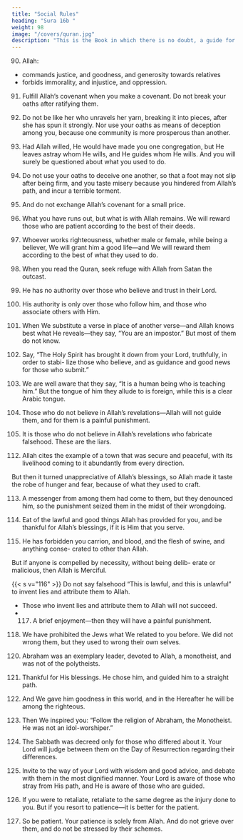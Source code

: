 ```yaml
---
title: "Social Rules"
heading: "Sura 16b "
weight: 98
image: "/covers/quran.jpg"
description: "This is the Book in which there is no doubt, a guide for the righteous."
---
```




90. Allah:
- commands justice, and goodness, and generosity towards relatives
- forbids immorality, and injustice, and oppression.

91. Fulfill Allah’s covenant when you make a covenant. Do not break your oaths after ratifying them. <!-- You have made Allah your
guarantor, and Allah knows what you do. -->

92. Do not be like her who unravels her yarn, breaking it into pieces, after she has spun it strongly. Nor use your oaths as means of deception among you, because one community is more prosperous than another. <!-- Allah is testing you thereby. On the Day of Res-
urrection, He will make clear to you everything you had disputed about. -->

93. Had Allah willed, He would have made you one congregation, but He leaves astray whom He wills, and He guides whom He wills. And you will surely be questioned about what you used to do.

94. Do not use your oaths to deceive one another, so that a foot may not slip after being
firm, and you taste misery because you hindered from Allah’s path, and incur a terrible
torment.

95. And do not exchange Allah’s covenant for a small price. <!-- What is with Allah is better for you, if you only knew. -->

96. What you have runs out, but what is with Allah remains. We will reward those who are patient according to the best of their deeds.

97. Whoever works righteousness, whether male or female, while being a believer, We will grant him a good life—and We will reward them according to the best of what they used to do.

98. When you read the Quran, seek refuge with Allah from Satan the outcast.

99. He has no authority over those who believe and trust in their Lord.

100. His authority is only over those who follow him, and those who associate others with Him.

101. When We substitute a verse in place of another verse—and Allah knows best what He reveals—they say, “You are an impostor.” But
most of them do not know.

102. Say, “The Holy Spirit has brought it down from your Lord, truthfully, in order to stabi-
lize those who believe, and as guidance and
good news for those who submit.”

103. We are well aware that they say, “It is a human being who is teaching him.” But the
tongue of him they allude to is foreign, while this is a clear Arabic tongue.

104. Those who do not believe in Allah’s revelations—Allah will not guide them, and for
them is a painful punishment.

105. It is those who do not believe in Allah’s revelations who fabricate falsehood. These are the liars.

<!-- 106. Whoever renounces faith in Allah after
having believed—except for someone who is
compelled, while his heart rests securely in
faith—but whoever willingly opens up his
heart to disbelief—upon them falls wrath
from Allah, and for them is a tremendous
torment.

107. That is because they have preferred the worldly life to the Hereafter, and because Al-
lah does not guide the people who refuse.

108. It is they whom Allah has sealed their hearts, and their hearing, and their sight. It is
they who are the heedless.

109. There is no doubt that in the Hereafter
they will be the losers.

110. But then your Lord—for those who emi-
grated after being persecuted, then struggled
and persevered—your Lord thereafter is For-
giving and Merciful.
111. On the Day when every soul will come
pleading for itself, and every soul will be paid
in full for what it has done, and they will not
be wronged. -->


112. Allah cites the example of a town that was secure and peaceful, with its livelihood coming to it abundantly from every direction. 

But then it turned unappreciative of Allah’s blessings, so Allah made it taste the robe of hunger and fear, because of what they used to craft.

113. A messenger from among them had come to them, but they denounced him, so the
punishment seized them in the midst of their wrongdoing.

114. Eat of the lawful and good things Allah has provided for you, and be thankful for Allah’s
blessings, if it is Him that you serve.

115. He has forbidden you carrion, and blood, and the flesh of swine, and anything conse-
crated to other than Allah. 

But if anyone is compelled by necessity, without being delib-
erate or malicious, then Allah is Merciful.


{{< s v="116" >}} Do not say falsehood “This is lawful, and this is unlawful” to invent lies and attribute them to Allah. 
- Those who invent lies and attribute them to Allah will not succeed.
- 117. A brief enjoyment—then they will have a painful punishment.

118. We have prohibited the Jews what We related to you before. We did not wrong them, but they used to wrong their own selves.

<!-- 119. But towards those who do wrongs in ignorance, and then repent afterwards and re-
form, your Lord thereafter is Forgiving and Merciful. -->

120. Abraham was an exemplary leader, devoted to Allah, a monotheist, and was not of
the polytheists.

121. Thankful for His blessings. He chose him, and guided him to a straight path.

122. And We gave him goodness in this world, and in the Hereafter he will be among the righteous.

123. Then We inspired you: “Follow the religion of Abraham, the Monotheist. He was not an idol-worshiper.”

124. The Sabbath was decreed only for those who differed about it. Your Lord will judge
between them on the Day of Resurrection regarding their differences.
125. Invite to the way of your Lord with wisdom and good advice, and debate with them
in the most dignified manner. Your Lord is aware of those who stray from His path, and
He is aware of those who are guided.

126. If you were to retaliate, retaliate to the same degree as the injury done to you. But if
you resort to patience—it is better for the patient.

127. So be patient. Your patience is solely from Allah. And do not grieve over them, and do
not be stressed by their schemes.

<!-- 128. Allah is with those who are righteous and those who are virtuous.
 -->


